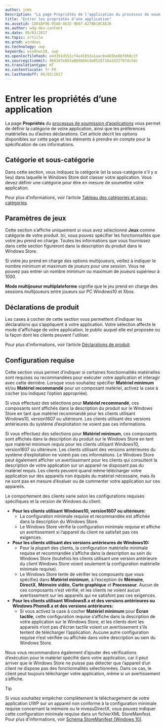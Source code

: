 ```yaml
---
author: jnHs
Description: "La page Propriétés de l’application du processus de soumission d’application vous permet de définir la catégorie de votre application, ainsi que les préférences matérielles ou d’autres déclarations."
title: "Entrer les propriétés d’une application"
ms.assetid: CDE4AF96-95A0-4635-9D07-A27B810CAE26
ms.author: wdg-dev-content
ms.date: 08/03/2017
ms.topic: article
ms.prod: windows
ms.technology: uwp
keywords: windows10, uwp
ms.openlocfilehash: e4d391d551cf4e41853a1aac0e4b5be8bf0b0c3f
ms.sourcegitcommit: 968187e803a866b60cda0528718a3d31f07dc54c
ms.translationtype: HT
ms.contentlocale: fr-FR
ms.lasthandoff: 08/03/2017
---
```

# <a name="enter-app-properties"></a>Entrer les propriétés d’une application

La page **Propriétés** du [processus de soumission d’applications](app-submissions.md) vous permet de définir la catégorie de votre application, ainsi que les préférences matérielles ou d’autres déclarations. Cet article décrit les options disponibles sur cette page et les éléments à prendre en compte pour la spécification de ces informations.

## <a name="category-and-subcategory"></a>Catégorie et sous-catégorie

Dans cette section, vous indiquez la catégorie (et la sous-catégorie s'il y a lieu) dans laquelle le Windows Store doit classer votre application. Vous devez définir une catégorie pour être en mesure de soumettre votre application.

Pour plus d’informations, voir l’article [Tableau des catégories et sous-catégories](category-and-subcategory-table.md).

## <a name="game-settings"></a>Paramètres de jeux

Cette section s’affiche uniquement si vous avez sélectionné **Jeux** comme catégorie de votre produit. Ici, vous pouvez spécifier les fonctionnalités que votre jeu prend en charge. Toutes les informations que vous fournissez dans cette section figureront dans la description du produit dans le Windows Store.

Si votre jeu prend en charge des options multijoueurs, veillez à indiquer le nombre minimum et maximum de joueurs pour une session. Vous ne pouvez pas entrer un nombre minimum ou maximum de joueurs supérieur à 1000.

**Mode multijoueur multiplateforme** signifie que le jeu prend en charge des sessions multijoueurs entre joueurs sur PC Windows10 et Xbox.


## <a name="product-declarations"></a>Déclarations de produit

Les cases à cocher de cette section vous permettent d’indiquer les déclarations qui s’appliquent à votre application. Votre sélection affecte le mode d'affichage de votre application, le public auquel elle est proposée ou la façon dont les clients peuvent l'utiliser.

Pour plus d’informations, voir l’article [Déclarations de produit](app-declarations.md).

## <a name="system-requirements"></a>Configuration requise

Cette section vous permet d’indiquer si certaines fonctionnalités matérielles sont requises ou recommandées pour exécuter votre application et interagir avec cette dernière. Lorsque vous souhaitez spécifier **Matériel minimum** et/ou **Matériel recommandé** pour un composant matériel, activez la case à cocher (ou indiquez l’option appropriée).

Si vous effectuez des sélections pour **Matériel recommandé**, ces composants sont affichés dans la description du produit sur le Windows Store en tant que matériel recommandé pour les clients utilisant Windows10, version1607 ou ultérieure. Les clients utilisant des versions antérieures du système d’exploitation ne voient pas ces informations.

Si vous effectuez des sélections pour **Matériel minimum**, ces composants sont affichés dans la description du produit sur le Windows Store en tant que matériel minimum requis pour les clients utilisant Windows10, version1607 ou ultérieure. Les clients utilisant des versions antérieures du système d’exploitation ne voient pas ces informations. Le Windows Store peut également afficher un avertissement pour les clients qui consultent la description de votre application sur un appareil ne disposant pas du matériel requis. Les clients peuvent quand même télécharger votre application sur des appareils non équipés du matériel nécessaire, mais ils ne sont pas en mesure d’évaluer ou de commenter votre application sur ces appareils. 

Le comportement des clients varie selon les configurations requises spécifiques et la version de Windows du client:

- **Pour les clients utilisant Windows10, version1607 ou ultérieure:**
     - La configuration minimale requise et recommandée est affichée dans la description du Windows Store.
     - Le Windows Store vérifie la configuration minimale requise et affiche un avertissement si l’appareil du client ne satisfait pas ces exigences.
- **Pour les clients utilisant des versions antérieures de Windows10:**
     - Pour la plupart des clients, la configuration matérielle minimale requise et recommandée s’affiche dans la description au sein du Windows Store (toutefois les clients utilisant une version antérieure du client Windows Store voient seulement la configuration matérielle minimale requise).
     - Le Windows Store tente de vérifier les composants que vous spécifiez dans **Matériel minimum**, à l’exception de **Mémoire**, **DirectX**, **Mémoire vidéo**, **Carte graphique** et **Processeur**. Aucun de ces composants n’est vérifié, et les clients ne voient aucun avertissement sur les appareils qui ne satisfont pas ces exigences. 
- **Pour les clients utilisant Windows8.x et des versions antérieures ou Windows Phone8.x et des versions antérieures:**
     - Si vous activez la case à cocher **Matériel minimum** pour **Écran tactile**, cette configuration requise s’affiche dans la description de votre application sur le Windows Store, et les clients dont les appareils n’ont pas d’écran tactile voient un avertissement s’ils tentent de télécharger l’application. Aucune autre configuration requise n’est vérifiée ou affichée dans votre description au sein du Windows Store.

Nous vous recommandons également d’ajouter des vérifications d’exécution pour le matériel spécifié dans votre application, car il peut arriver que le Windows Store ne puisse pas détecter que l’appareil d’un client ne dispose pas des fonctionnalités sélectionnées. Dans ce cas, le client peut toujours télécharger votre application, même si un avertissement s’affiche.

> [!TIP]
> Si vous souhaitez empêcher complètement le téléchargement de votre application UWP sur un appareil non conforme à la configuration minimale requise concernant la mémoire ou le niveauDirectX, vous pouvez indiquer cette configuration minimale requise dans un fichierXML StoreManifest. Pour plus d’informations, voir [Schéma StoreManifest (Windows 10)](https://msdn.microsoft.com/library/windows/apps/mt617335).


